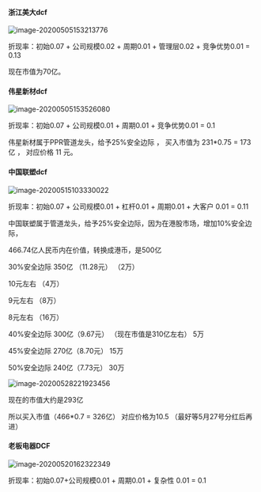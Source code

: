 



#### 浙江美大dcf

![image-20200505153213776](https://tva1.sinaimg.cn/large/007S8ZIlgy1gehlz7b5u5j30zs0sytd6.jpg)

折现率：初始0.07 + 公司规模0.02 + 周期0.01 + 管理层0.02 + 竞争优势0.01 = 0.13

现在市值为70亿。



#### 伟星新材dcf

![image-20200505153526080](https://tva1.sinaimg.cn/large/007S8ZIlgy1gehm2lkz1rj31iu0u043f.jpg)

折现率：初始0.07 + 公司规模0.01 + 周期0.01  + 竞争优势0.01 = 0.1

伟星新材属于PPR管道龙头，给予25%安全边际 ， 买入市值为 231*0.75 = 173亿 ， 对应价格 11 元。



#### 中国联塑dcf

![image-20200515103330022](https://tva1.sinaimg.cn/large/007S8ZIlgy1gesxjer23zj30za0smae8.jpg)

折现率：初始0.07 + 公司规模0.01 + 杠杆0.01 + 周期0.01 + 大客户 0.01 = 0.11

中国联塑属于管道龙头，给予25%安全边际，因为在港股市场，增加10%安全边际，

466.74亿人民币内在价值，转换成港币，是500亿

30%安全边际   350亿 （11.28元） （2万）

10元左右  （4万）

9元左右    （8万）

8元左右    （16万）

40%安全边际   300亿（9.67元）   （现在市值是310亿左右）  5万

45%安全边际   270亿（8.70元）   15万 

50%安全边际   240亿（7.73元）     30万



![image-20200528221923456](https://tva1.sinaimg.cn/large/007S8ZIlgy1gf8izxfdkrj31ai0lajue.jpg)

现在的市值大约是293亿





所以买入市值（466*0.7 = 326亿）  对应价格为10.5      （最好等5月27号分红后再进）



#### 老板电器DCF



![image-20200520162322349](https://tva1.sinaimg.cn/large/007S8ZIlgy1geyzr0tt67j31b40t2q7f.jpg)

折现率：初始0.07+公司规模0.01 + 周期0.01 + 复杂性 0.01 = 0.1


